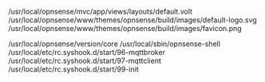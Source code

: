 /usr/local/opnsense/mvc/app/views/layouts/default.volt
/usr/local/opnsense/www/themes/opnsense/build/images/default-logo.svg
/usr/local/opnsense/www/themes/opnsense/build/images/favicon.png

/usr/local/opnsense/version/core
/usr/local/sbin/opnsense-shell
/usr/local/etc/rc.syshook.d/start/96-mqttbroker
/usr/local/etc/rc.syshook.d/start/97-mqttclient
/usr/local/etc/rc.syshook.d/start/99-init
